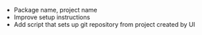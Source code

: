 * Package name, project name
* Improve setup instructions
* Add script that sets up git repository from project created by UI
